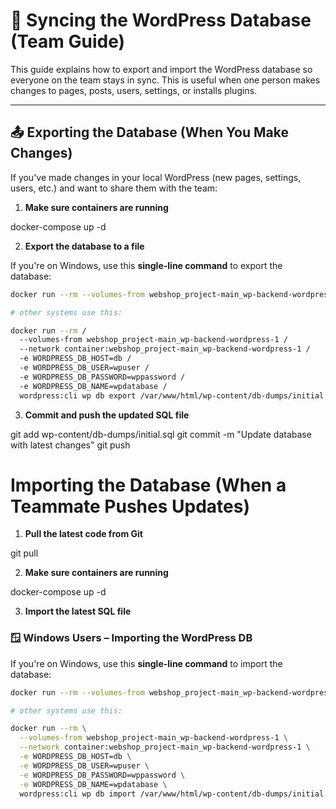# 🔁 Syncing the WordPress Database (Team Guide)

This guide explains how to export and import the WordPress database so everyone on the team stays in sync. This is useful when one person makes changes to pages, posts, users, settings, or installs plugins.

---

## 📤 Exporting the Database (When You Make Changes)

If you've made changes in your local WordPress (new pages, settings, users, etc.) and want to share them with the team:

1. **Make sure containers are running**

docker-compose up -d

2. **Export the database to a file**

If you're on Windows, use this **single-line command** to export the database:

```bash
docker run --rm --volumes-from webshop_project-main_wp-backend-wordpress-1 --network container:webshop_project-main_wp-backend-wordpress-1 -e WORDPRESS_DB_HOST=db -e WORDPRESS_DB_USER=wpuser -e WORDPRESS_DB_PASSWORD=wppassword -e WORDPRESS_DB_NAME=wpdatabase wordpress:cli wp db export /var/www/html/wp-content/db-dumps/initial.sql

# other systems use this:

docker run --rm /
  --volumes-from webshop_project-main_wp-backend-wordpress-1 /
  --network container:webshop_project-main_wp-backend-wordpress-1 /
  -e WORDPRESS_DB_HOST=db /
  -e WORDPRESS_DB_USER=wpuser /
  -e WORDPRESS_DB_PASSWORD=wppassword /
  -e WORDPRESS_DB_NAME=wpdatabase /
  wordpress:cli wp db export /var/www/html/wp-content/db-dumps/initial.sql
```  

3. **Commit and push the updated SQL file**

git add wp-content/db-dumps/initial.sql
git commit -m "Update database with latest changes"
git push

# Importing the Database (When a Teammate Pushes Updates)

1. **Pull the latest code from Git**

git pull

2. **Make sure containers are running**

docker-compose up -d

3. **Import the latest SQL file**

### 🪟 Windows Users – Importing the WordPress DB

If you're on Windows, use this **single-line command** to import the database:

```bash
docker run --rm --volumes-from webshop_project-main_wp-backend-wordpress-1 --network container:webshop_project-main_wp-backend-wordpress-1 -e WORDPRESS_DB_HOST=db -e WORDPRESS_DB_USER=wpuser -e WORDPRESS_DB_PASSWORD=wppassword -e WORDPRESS_DB_NAME=wpdatabase wordpress:cli wp db import /var/www/html/wp-content/db-dumps/initial.sql

# other systems use this:

docker run --rm \
  --volumes-from webshop_project-main_wp-backend-wordpress-1 \
  --network container:webshop_project-main_wp-backend-wordpress-1 \
  -e WORDPRESS_DB_HOST=db \
  -e WORDPRESS_DB_USER=wpuser \
  -e WORDPRESS_DB_PASSWORD=wppassword \
  -e WORDPRESS_DB_NAME=wpdatabase \
  wordpress:cli wp db import /var/www/html/wp-content/db-dumps/initial.sql

```

<!-- SUCCESS!! -->
<!-- Database is updated -->